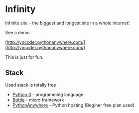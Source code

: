 # Infinity

Infinite site - the biggest and longest site in a whole Internet!

See a demo

[http://yncoder.pythonanywhere.com/](http://yncoder.pythonanywhere.com/)

This is just for fun.

## Stack

Used stack is totally free

* [Python 3](https://www.python.org/) - programming language
* [Bottle](https://github.com/bottlepy/bottlepy.org) - micro framework
* [PythonAnywhere](https://www.pythonanywhere.com/) - Python hosting (Beginer free plan used)
